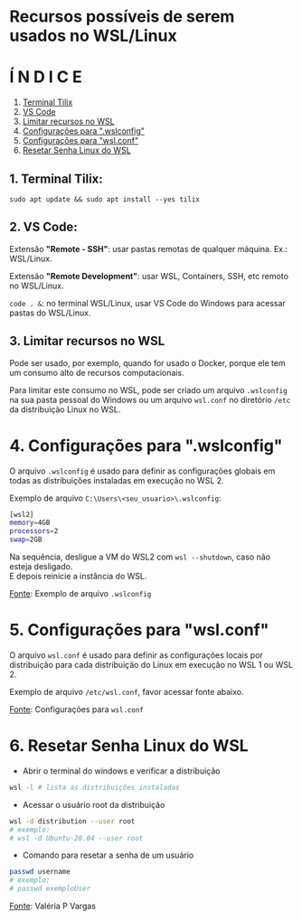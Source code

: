 # Recursos possíveis de serem usados no WSL/Linux

# Í N D I C E

1. [Terminal Tilix](#tilix)
2. [VS Code](#vscode)
3. [Limitar recursos no WSL](#limitarwsl)
4. [Configurações para ".wslconfig"](#wslconfig)
5. [Configurações para "wsl.conf"](#wsl.conf)
6. [Resetar Senha Linux do WSL](#resetpass)

<div id='tilix'/>

## 1. Terminal Tilix:
```sudo apt update && sudo apt install --yes tilix```


<div id='vscode'/>

## 2. VS Code:

Extensão **"Remote - SSH"**: usar pastas remotas de qualquer máquina. Ex.: WSL/Linux.

Extensão **"Remote Development"**: usar WSL, Containers, SSH, etc remoto no WSL/Linux.

```code . &```:	no terminal WSL/Linux, usar VS Code do Windows para acessar pastas do WSL/Linux.

<div id='limitarwsl'/>

## 3. Limitar recursos no WSL

Pode ser usado, por exemplo, quando for usado o Docker, porque ele tem um consumo alto de recursos computacionais.

Para limitar este consumo no WSL, pode ser criado um arquivo `.wslconfig` na sua pasta pessoal do Windows ou um arquivo `wsl.conf` no diretório `/etc` da distribuição Linux no WSL.

<div id='wslconfig'/>

# 4. Configurações para ".wslconfig"

O arquivo `.wslconfig` é usado para definir as configurações globais em todas as distribuições instaladas em execução no WSL 2.

Exemplo de arquivo `C:\Users\<seu_usuario>\.wslconfig`:

```bash
[wsl2]
memory=4GB
processors=2
swap=2GB
```

Na sequência, desligue a VM do WSL2 com `wsl --shutdown`, caso não esteja desligado.  
E depois reinicie a instância do WSL.

[Fonte](https://learn.microsoft.com/pt-br/windows/wsl/wsl-config#wslconfig):
Exemplo de arquivo `.wslconfig`

<div id='wsl.conf'/>

# 5. Configurações para "wsl.conf"

O arquivo `wsl.conf` é usado para definir as configurações locais por distribuição para cada distribuição do Linux em execução no WSL 1 ou WSL 2.

Exemplo de arquivo `/etc/wsl.conf`, favor acessar fonte abaixo.

[Fonte](https://learn.microsoft.com/pt-br/windows/wsl/wsl-config):
Configurações para `wsl.conf`

<div id='resetpass'/>

# 6. Resetar Senha Linux do WSL

- Abrir o terminal do windows e verificar a distribuição

```bash
wsl -l # lista as distribuições instaladas
```

- Acessar o usuário root da distribuição

```bash
wsl -d distribution --user root 
# exemplo: 
# wsl -d Ubuntu-20.04 --user root
```

- Comando para resetar a senha de um usuário

```bash
passwd username 
# exemplo:
# passwd exemploUser
```

[Fonte](https://valchan.com.br/wsl-reset-pass/):
Valéria P Vargas